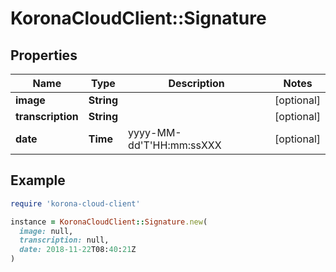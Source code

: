 # KoronaCloudClient::Signature

## Properties

| Name | Type | Description | Notes |
| ---- | ---- | ----------- | ----- |
| **image** | **String** |  | [optional] |
| **transcription** | **String** |  | [optional] |
| **date** | **Time** | yyyy-MM-dd&#39;T&#39;HH:mm:ssXXX | [optional] |

## Example

```ruby
require 'korona-cloud-client'

instance = KoronaCloudClient::Signature.new(
  image: null,
  transcription: null,
  date: 2018-11-22T08:40:21Z
)
```

